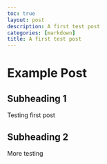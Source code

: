 ```yaml
---
toc: true
layout: post
description: A first test post
categories: [markdown]
title: A first test post
---
```

# Example  Post

## Subheading 1

Testing first post

## Subheading 2

More testing